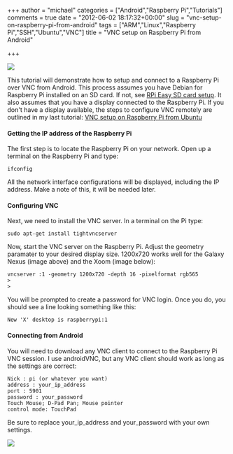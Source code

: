 +++
author = "michael"
categories = ["Android","Raspberry Pi","Tutorials"]
comments = true
date = "2012-06-02 18:17:32+00:00"
slug = "vnc-setup-on-raspberry-pi-from-android"
tags = ["ARM","Linux","Raspberry Pi","SSH","Ubuntu","VNC"]
title = "VNC setup on Raspberry Pi from Android"

+++

[![](http://mitchtech.net/wp-content/uploads/2012/06/nexus-pi-vnc-300x225.jpg)](http://mitchtech.net/vnc-setup-on-raspberry-pi-from-android/nexus-pi-vnc/)

This tutorial will demonstrate how to setup and connect to a Raspberry Pi over VNC from Android. This process assumes you have Debian for Raspberry Pi installed on an SD card. If not, see [RPi Easy SD card setup](http://elinux.org/RPi_Easy_SD_Card_Setup). It also assumes that you have a display connected to the Raspberry Pi. If you don't have a display available, the steps to configure VNC remotely are outlined in my last tutorial: [VNC setup on Raspberry Pi from Ubuntu](http://mitchtech.net/vnc-setup-on-raspberry-pi-from-ubuntu/)

#### Getting the IP address of the Raspberry Pi

The first step is to locate the Raspberry Pi on your network. Open up a terminal on the Raspberry Pi and type:

```
ifconfig
```

All the network interface configurations will be displayed, including the IP address. Make a note of this, it will be needed later.

#### Configuring VNC

Next, we need to install the VNC server. In a terminal on the Pi type:

```
sudo apt-get install tightvncserver
```

Now, start the VNC server on the Raspberry Pi. Adjust the geometry paramater to your desired display size. 1200x720 works well for the Galaxy Nexus (image above) and the Xoom (image below):

```
vncserver :1 -geometry 1200x720 -depth 16 -pixelformat rgb565
>
>
```

You will be prompted to create a password for VNC login. Once you do, you should see a line looking something like this:

```
New 'X' desktop is raspberrypi:1
```

#### Connecting from Android

You will need to download any VNC client to connect to the Raspberry Pi VNC session. I use androidVNC, but any VNC client should work as long as the settings are correct:

```
Nick : pi (or whatever you want)
address : your_ip_address
port : 5901
password : your_password
Touch Mouse; D-Pad Pan; Mouse pointer
control mode: TouchPad
```

Be sure to replace your_ip_address and your_password with your own settings.

[![](http://mitchtech.net/wp-content/uploads/2012/06/xoom-pi-vnc-300x225.jpg)](http://mitchtech.net/vnc-setup-on-raspberry-pi-from-android/xoom-pi-vnc/)
